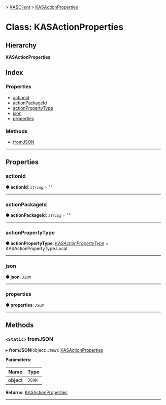 [](../README.md) > [KASClient](../modules/kasclient.md) > [KASActionProperties](../classes/kasclient.kasactionproperties.md)

# Class: KASActionProperties

## Hierarchy

**KASActionProperties**

## Index

### Properties

* [actionId](kasclient.kasactionproperties.md#actionid)
* [actionPackageId](kasclient.kasactionproperties.md#actionpackageid)
* [actionPropertyType](kasclient.kasactionproperties.md#actionpropertytype)
* [json](kasclient.kasactionproperties.md#json)
* [properties](kasclient.kasactionproperties.md#properties)
### Methods

* [fromJSON](kasclient.kasactionproperties.md#fromjson)

---

## Properties

<a id="actionid"></a>

###  actionId

**● actionId**: *`string`* = ""

___

<a id="actionpackageid"></a>

###  actionPackageId

**● actionPackageId**: *`string`* = ""

___

<a id="actionpropertytype"></a>

###  actionPropertyType

**● actionPropertyType**: *[KASActionPropertyType](../enums/kasclient.kasactionpropertytype.md)* =  KASActionPropertyType.Local

___

<a id="json"></a>

###  json

**● json**: *`JSON`*

___

<a id="properties"></a>

###  properties

**● properties**: *`JSON`*

___

## Methods

<a id="fromjson"></a>

### `<Static>` fromJSON

▸ **fromJSON**(object: *`JSON`*): [KASActionProperties](kasclient.kasactionproperties.md)

**Parameters:**

| Name | Type |
| ------ | ------ |
| object | `JSON` |

**Returns:** [KASActionProperties](kasclient.kasactionproperties.md)

___

